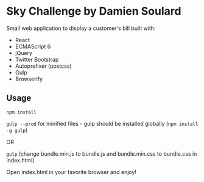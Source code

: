# Sky Challenge by Damien Soulard

Small web application to display a customer's bill built with:
* React
* ECMAScript 6
* jQuery
* Twitter Bootstrap
* Autoprefixer (postcss)
* Gulp
* Browserify

## Usage

``npm install``

``gulp --prod`` for minified files - gulp should be installed globally (``npm install -g gulp``)

OR

``gulp`` (change bundle.min.js to bundle.js and bundle.min.css to bundle.css in index.html)

Open index.html in your favorite browser and enjoy!
